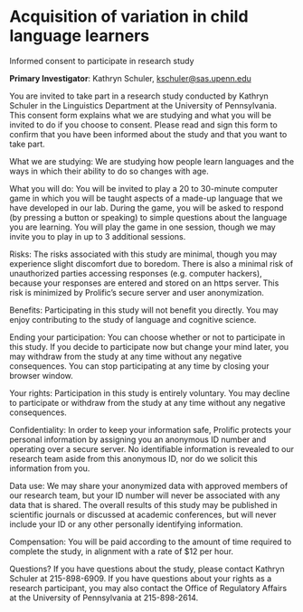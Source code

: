 # Acquisition of variation in child language learners
Informed consent to participate in research study

**Primary Investigator**: Kathryn Schuler, kschuler@sas.upenn.edu

You are invited to take part in a research study conducted by Kathryn Schuler in the Linguistics Department at the University of Pennsylvania. This consent form explains what we are studying and what you will be invited to do if you choose to consent. Please read and sign this form to confirm that you have been informed about the study and that you want to take part.

What we are studying:  We are studying how people learn languages and the ways in which their ability to do so changes with age. 

What you will do: You will be invited to play a 20 to 30-minute computer game in which you will be taught aspects of a made-up language that we have developed in our lab.  During the game, you will be asked to respond (by pressing a button or speaking) to simple questions about the language you are learning. You will play the game in one session, though we may invite you to play in up to 3 additional sessions. 

Risks: The risks associated with this study are minimal, though you may experience slight discomfort due to boredom. There is also a minimal risk of unauthorized parties accessing responses (e.g. computer hackers), because your responses are entered and stored on an https server.  This risk is minimized by Prolific’s secure server and user anonymization.

Benefits: Participating in this study will not benefit you directly.  You may enjoy contributing to the study of language and cognitive science.

Ending your participation: You can choose whether or not to participate in this study. If you decide to participate now but change your mind later, you may withdraw from the study at any time without any negative consequences.  You can stop participating at any time by closing your browser window.

Your rights: Participation in this study is entirely voluntary. You may decline to participate or withdraw from the study at any time without any negative consequences.

Confidentiality: In order to keep your information safe, Prolific protects your personal information by assigning you an anonymous ID number and operating over a secure server. No identifiable information is revealed to our research team aside from this anonymous ID, nor do we solicit this information from you.

Data use: We may share your anonymized data with approved members of our research team, but your ID number will never be associated with any data that is shared.  The overall results of this study may be published in scientific journals or discussed at academic conferences, but will never include your ID or any other personally identifying information.

Compensation: You will be paid according to the amount of time required to complete the study, in alignment with a rate of $12 per hour.

Questions? If you have questions about the study, please contact Kathryn Schuler at 215-898-6909. If you have questions about your rights as a research participant, you may also contact the Office of Regulatory Affairs at the University of Pennsylvania at 215-898-2614.


